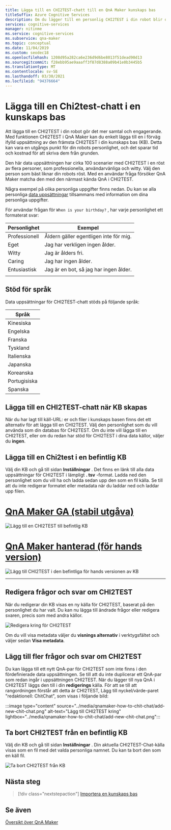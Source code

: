 ```yaml
---
title: Lägga till en CHI2TEST-chatt till en QnA Maker kunskaps bas
titleSuffix: Azure Cognitive Services
description: Om du lägger till en personlig CHI2TEST i din robot blir det mer samtal och engagerande när du skapar en KB. Med QnA Maker kan du enkelt lägga till en i förväg ifylld uppsättning av den främsta CHI2TEST i din KB.
services: cognitive-services
manager: nitinme
ms.service: cognitive-services
ms.subservice: qna-maker
ms.topic: conceptual
ms.date: 11/04/2019
ms.custom: seodec18
ms.openlocfilehash: 1208d95a282ca6e236d9d6be8013f51dead90d13
ms.sourcegitcommit: f28ebb95ae9aaaff3f87d8388a09b41e0b3445b5
ms.translationtype: MT
ms.contentlocale: sv-SE
ms.lasthandoff: 03/30/2021
ms.locfileid: "94376664"
---
```

# <a name="add-chit-chat-to-a-knowledge-base"></a>Lägga till en Chi2test-chatt i en kunskaps bas

Att lägga till en CHI2TEST i din robot gör det mer samtal och engagerande. Med funktionen CHI2TEST i QnA Maker kan du enkelt lägga till en i förväg ifylld uppsättning av den främsta CHI2TEST i din kunskaps bas (KB). Detta kan vara en utgångs punkt för din robots personlighet, och det sparar tid och kostnad för att skriva dem från grunden.

Den här data uppsättningen har cirka 100 scenarier med CHI2TEST i en röst av flera personer, som professionella, användarvänliga och witty. Välj den person som bäst liknar din robots röst. Med en användar fråga försöker QnA Maker matcha den med den närmast kända QnA i CHI2TEST.

Några exempel på olika personliga uppgifter finns nedan. Du kan se alla personliga [data uppsättningar](https://github.com/Microsoft/BotBuilder-PersonalityChat/tree/master/CSharp/Datasets) tillsammans med information om dina personliga uppgifter.

För användar frågan för `When is your birthday?` , har varje personlighet ett formaterat svar:

<!-- added quotes so acrolinx doesn't score these sentences -->
|Personlighet|Exempel|
|--|--|
|Professionell|Åldern gäller egentligen inte för mig.|
|Eget|Jag har verkligen ingen ålder.|
|Witty|Jag är ålders fri.|
|Caring|Jag har ingen ålder.|
|Entusiastisk|Jag är en bot, så jag har ingen ålder.|
||


## <a name="language-support"></a>Stöd för språk

Data uppsättningar för CHI2TEST-chatt stöds på följande språk:

|Språk|
|--|
|Kinesiska|
|Engelska|
|Franska|
|Tyskland|
|Italienska|
|Japanska|
|Koreanska|
|Portugisiska|
|Spanska|


## <a name="add-chit-chat-during-kb-creation"></a>Lägga till en CHI2TEST-chatt när KB skapas
När du har lagt till käll-URL: er och filer i kunskaps basen finns det ett alternativ för att lägga till en CHI2TEST. Välj den personlighet som du vill använda som din databas för CHI2TEST. Om du inte vill lägga till en CHI2TEST, eller om du redan har stöd för CHI2TEST i dina data källor, väljer du **ingen**.

## <a name="add-chit-chat-to-an-existing-kb"></a>Lägga till en Chi2test i en befintlig KB
Välj din KB och gå till sidan **Inställningar** . Det finns en länk till alla data uppsättningar för CHI2TEST i lämpligt **. tsv** -format. Ladda ned den personlighet som du vill ha och ladda sedan upp den som en fil källa. Se till att du inte redigerar formatet eller metadata när du laddar ned och laddar upp filen.

# <a name="qna-maker-ga-stable-release"></a>[QnA Maker GA (stabil utgåva)](#tab/v1)

![Lägg till en CHI2TEST till befintlig KB](../media/qnamaker-how-to-chit-chat/add-chit-chat-dataset.png)

# <a name="qna-maker-managed-preview-release"></a>[QnA Maker hanterad (för hands version)](#tab/v2)

![Lägg till CHI2TEST i den befintliga för hands versionen av KB](../media/qnamaker-how-to-chit-chat/add-chit-chat-dataset-v2.png)

---

## <a name="edit-your-chit-chat-questions-and-answers"></a>Redigera frågor och svar om CHI2TEST
När du redigerar din KB visas en ny källa för CHI2TEST, baserat på den personlighet du har valt. Du kan nu lägga till ändrade frågor eller redigera svaren, precis som med andra källor.

![Redigera kring för CHI2TEST](../media/qnamaker-how-to-chit-chat/edit-chit-chat.png)

Om du vill visa metadata väljer du **visnings alternativ** i verktygsfältet och väljer sedan **Visa metadata**.

## <a name="add-additional-chit-chat-questions-and-answers"></a>Lägg till fler frågor och svar om CHI2TEST
Du kan lägga till ett nytt QnA-par för CHI2TEST som inte finns i den fördefinierade data uppsättningen. Se till att du inte duplicerar ett QnA-par som redan ingår i uppsättningen CHI2TEST. När du lägger till nya QnA i CHI2TEST läggs den till i din **redigerings** källa. För att se till att rangordningen förstår att detta är CHI2TEST, Lägg till nyckel/värde-paret "redaktionell: ChitChat", som visas i följande bild:

:::image type="content" source="../media/qnamaker-how-to-chit-chat/add-new-chit-chat.png" alt-text="Lägg till CHI2TEST kring" lightbox="../media/qnamaker-how-to-chit-chat/add-new-chit-chat.png":::

## <a name="delete-chit-chat-from-an-existing-kb"></a>Ta bort CHI2TEST från en befintlig KB
Välj din KB och gå till sidan **Inställningar** . Din aktuella CHI2TEST-Chat-källa visas som en fil med det valda personliga namnet. Du kan ta bort den som en käll fil.

![Ta bort CHI2TEST från KB](../media/qnamaker-how-to-chit-chat/delete-chit-chat.png)

## <a name="next-steps"></a>Nästa steg

> [!div class="nextstepaction"]
> [Importera en kunskaps bas](../Tutorials/migrate-knowledge-base.md)

## <a name="see-also"></a>Se även

[Översikt över QnA Maker](../Overview/overview.md)